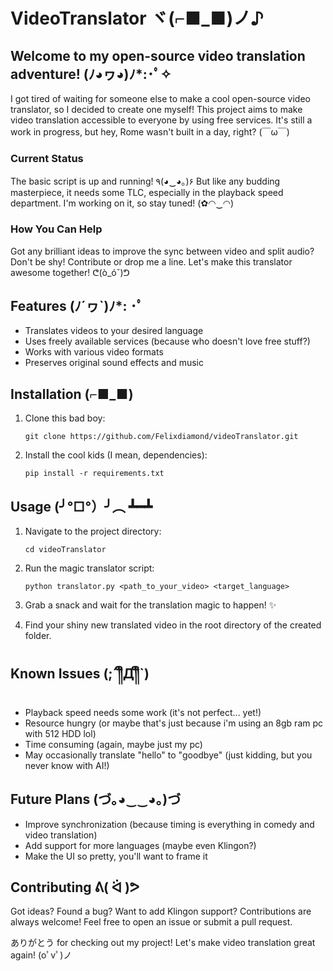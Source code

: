 # VideoTranslator ヾ(⌐■_■)ノ♪

## Welcome to my open-source video translation adventure! (ﾉ◕ヮ◕)ﾉ*:･ﾟ✧

I got tired of waiting for someone else to make a cool open-source video translator, so I decided to create one myself! This project aims to make video translation accessible to everyone by using free services. It's still a work in progress, but hey, Rome wasn't built in a day, right? (￣ω￣)

### Current Status
The basic script is up and running! ٩(◕‿◕｡)۶ But like any budding masterpiece, it needs some TLC, especially in the playback speed department. I'm working on it, so stay tuned! (✿◠‿◠)

### How You Can Help
Got any brilliant ideas to improve the sync between video and split audio? Don't be shy! Contribute or drop me a line. Let's make this translator awesome together! ᕦ(ò_óˇ)ᕤ

## Features (ﾉ´ヮ`)ﾉ*: ･ﾟ
- Translates videos to your desired language
- Uses freely available services (because who doesn't love free stuff?)
- Works with various video formats
- Preserves original sound effects and music

## Installation (⌐■_■)

1. Clone this bad boy:
   ```
   git clone https://github.com/Felixdiamond/videoTranslator.git
   ```

2. Install the cool kids (I mean, dependencies):
   ```
   pip install -r requirements.txt
   ```

## Usage (╯°□°）╯︵ ┻━┻

1. Navigate to the project directory:
   ```
   cd videoTranslator
   ```

2. Run the magic translator script:
   ```
   python translator.py <path_to_your_video> <target_language>
   ```

3. Grab a snack and wait for the translation magic to happen! ✨

4. Find your shiny new translated video in the root directory of the created folder.

## Known Issues (;´༎ຶД༎ຶ`)
- Playback speed needs some work (it's not perfect... yet!)
- Resource hungry (or maybe that's just because i'm using an 8gb ram pc with 512 HDD lol)
- Time consuming (again, maybe just my pc)
- May occasionally translate "hello" to "goodbye" (just kidding, but you never know with AI!)

## Future Plans (づ｡◕‿‿◕｡)づ
- Improve synchronization (because timing is everything in comedy and video translation)
- Add support for more languages (maybe even Klingon?)
- Make the UI so pretty, you'll want to frame it

## Contributing ᕕ( ᐛ )ᕗ
Got ideas? Found a bug? Want to add Klingon support? Contributions are always welcome! Feel free to open an issue or submit a pull request.

ありがとう for checking out my project! Let's make video translation great again! (oﾟvﾟ)ノ